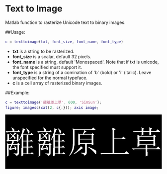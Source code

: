 # Text to Image
Matlab function to rasterize Unicode text to binary images.

##Usage:
```matlab
c = texttoimage(txt, font_size, font_name, font_type)
```
* **txt** is a string to be rasterized.
* **font_size** is a scalar, default 32 pixels.
* **font_name** is a string, default 'Monospaced'. Note that if txt is unicode, the font specified must support it.
* **font_type** is a string of a comination of 'b' (bold) or 'i' (italic). Leave unspecified for the normal typeface.
* **c** is a cell array of rasterized binary images.

##Example:
```matlab
c = texttoimage('離離原上草', 600, 'SimSun');
figure; imagesc(cat(2, c{:})); axis image;
```

![Result:](/rast.PNG)
